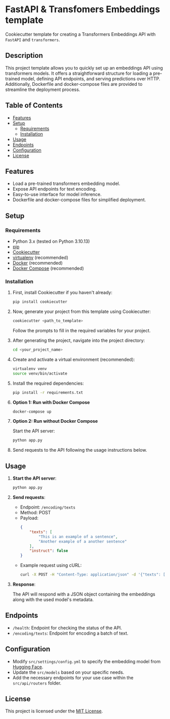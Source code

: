 # FastAPI & Transfomers Embeddings template

Cookiecutter template for creating a Transformers Embeddings API with `FastAPI` and `transformers`.

## Description

This project template allows you to quickly set up an embeddings API using transformers models. It offers a straightforward structure for loading a pre-trained model, defining API endpoints, and serving predictions over HTTP. Additionally, Dockerfile and docker-compose files are provided to streamline the deployment process.

## Table of Contents

- [Features](#features)
- [Setup](#setup)
  - [Requirements](#requirements)
  - [Installation](#installation)
- [Usage](#usage)
- [Endpoints](#endpoints)
- [Configuration](#configuration)
- [License](#license)


## Features

- Load a pre-trained transformers embedding model.
- Expose API endpoints for text encoding.
- Easy-to-use interface for model inference.
- Dockerfile and docker-compose files for simplified deployment.

## Setup

### Requirements

- Python 3.x (tested on Python 3.10.13)
- [pip](https://pip.pypa.io/en/stable/)
- [Cookiecutter](https://cookiecutter.readthedocs.io/en/latest/)
- [virtualenv](https://virtualenv.pypa.io/en/stable/) (recommended)
- [Docker](https://www.docker.com/) (recommended)
- [Docker Compose](https://docs.docker.com/compose/) (recommended)

### Installation

1. First, install Cookiecutter if you haven't already:

    ```bash
    pip install cookiecutter
    ```

2. Now, generate your project from this template using Cookiecutter:

    ```bash
    cookiecutter <path_to_template>
    ```

    Follow the prompts to fill in the required variables for your project.

3. After generating the project, navigate into the project directory:

    ```bash
    cd <your_project_name>
    ```

4. Create and activate a virtual environment (recommended):

    ```bash
    virtualenv venv
    source venv/bin/activate
    ```

5. Install the required dependencies:

    ```bash
    pip install -r requirements.txt
    ```

6. **Option 1: Run with Docker Compose**

    ```bash
    docker-compose up
    ```

7. **Option 2: Run without Docker Compose**

    Start the API server:

    ```bash
    python app.py
    ```

8. Send requests to the API following the usage instructions below.

## Usage

1. **Start the API server**:

    ```bash
    python app.py
    ```

2. **Send requests**:

    - Endpoint: `/encoding/texts`
    - Method: POST
    - Payload:
        ```json
        {
            "texts": [
                "This is an example of a sentence",
                "Another example of a another sentence"
            ],
            "instruct": false
        }
        ```
    - Example request using cURL:
        ```bash
        curl -X POST -H "Content-Type: application/json" -d '{"texts": ["This is an example of a sentence", "Another example of a another sentence"], "instruct": false}' http://localhost:8080/encoding/texts
        ```

3. **Response**:

    The API will respond with a JSON object containing the embeddings along with the used model's metadata.

## Endpoints

- `/health`: Endpoint for checking the status of the API.
- `/encoding/texts`: Endpoint for encoding a batch of text.

## Configuration

- Modify `src/settings/config.yml` to specify the embedding model from [Hugging Face](https://huggingface.co/models?pipeline_tag=feature-extraction&sort=trending).
- Update the `src/models` based on your specific needs.
- Add the necessary endpoints for your use case within the `src/api/routers` folder.

## License

This project is licensed under the [MIT License](LICENSE).
